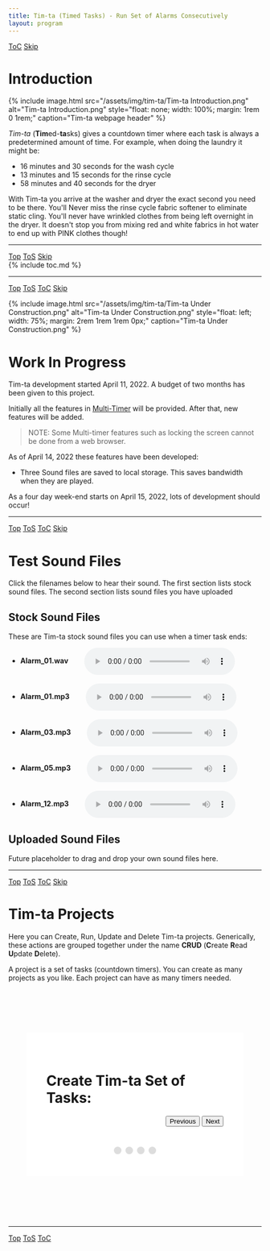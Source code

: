 ```yaml
---
title: Tim-ta (Timed Tasks) - Run Set of Alarms Consecutively
layout: program
---
```


<!-- javascript for Tim-ta Sounds -->
<script type="text/javascript" src="/assets/js/sound.js" ></script>
<!-- javascript for Tim-ta -->
<script type="text/javascript" src="/assets/js/tim-ta.js" ></script>

<!-- Define hdr1 id with ToC and Skip navigation buttons (No "Top" or "ToS" buttons -->
<a id="hdr1"></a>
<div class="hdr-bar">  <a href="#hdr2">ToC</a>  <a href="#hdr2">Skip</a></div>

# Introduction

{% include image.html src="/assets/img/tim-ta/Tim-ta Introduction.png"
   alt="Tim-ta Introduction.png"
   style="float: none; width: 100%; margin: 1rem 0 1rem;"
   caption="Tim-ta webpage header"
%}

*Tim-ta* (**Tim**ed-**ta**sks) gives a countdown timer
where each task is always a predetermined amount of time.
For example, when doing the laundry it might be:

- 16 minutes and 30 seconds for the wash cycle
- 13 minutes and 15 seconds for the rinse cycle
- 58 minutes and 40 seconds for the dryer

With Tim-ta you arrive at the washer and dryer the exact
second you need to be there. You'll Never miss the rinse
cycle fabric softener to eliminate static cling. You'll 
never have wrinkled clothes from being left overnight in
the dryer. It doesn't stop you from mixing red and white
fabrics in hot water to end up with PINK clothes though!

---

<a id="hdr2"></a>
<div class="hdr-bar">  <a href="#">Top</a>  <a href="#hdr1">ToS</a>  <a href="#hdr3">Skip</a></div>
{% include toc.md %}

---

<a id="hdr3"></a>
<div class="hdr-bar">  <a href="#">Top</a>  <a href="#hdr2">ToS</a>  <a href="#hdr2">ToC</a>  <a href="#hdr13">Skip</a></div>

{% include image.html src="/assets/img/tim-ta/Tim-ta Under Construction.png"
   alt="Tim-ta Under Construction.png"
   style="float: left; width: 75%; margin: 2rem 1rem 1rem 0px;"
   caption="Tim-ta Under Construction.png"
%}
<style>
.img-class {
   background-color: #159957;  /* For Cayman (don't use //) */
   background-image: linear-gradient(120deg, #155799, #159957)
}
</style>
# Work In Progress

Tim-ta development started April 11, 2022. A budget of two months
has been given to this project.

Initially all the features in 
[Multi-Timer](https://www.pippim.com/programs/mt.html)
will be provided. After that, new features will be added. 

> NOTE: Some Multi-timer features such as locking the screen
> cannot be done from a web browser.

As of April 14, 2022 these features have been developed:

- Three Sound files are saved to local storage. This saves bandwidth when they are played.

As a four day week-end starts on April 15, 2022, lots
of development should occur!

---

<a id="hdr4"></a>
<div class="hdr-bar">  <a href="#">Top</a>  <a href="#hdr3">ToS</a>  <a href="#hdr2">ToC</a>  <a href="#hdr13">Skip</a></div>

# Test Sound Files

Click the filenames below to hear their sound. The first section
lists stock sound files. The second section lists sound files
you have uploaded

## Stock Sound Files

<style> audio { vertical-align:middle } </style>

These are Tim-ta stock sound files you can use when a timer task ends:
<br>
- **Alarm_01.wav** &emsp;&emsp;<audio controls="true" id="Alarm_01.wav"></audio>
<br><br>
- **Alarm_01.mp3** &emsp;&emsp;<audio controls="true" id="Alarm_01.mp3"></audio>
<br><br>
- **Alarm_03.mp3** &emsp;&emsp;<audio controls="true" id="Alarm_03.mp3"></audio>
<br><br>
- **Alarm_05.mp3** &emsp;&emsp;<audio controls="true" id="Alarm_05.mp3"></audio>
<br><br>
- **Alarm_12.mp3** &emsp;&emsp;<audio controls="true" id="Alarm_12.mp3"></audio>

## Uploaded Sound Files

Future placeholder to drag and drop your own sound files here.

---

<a id='hdr5'></a>
<div class='hdr-bar'>  <a href='#'>Top</a>  <a href="#hdr4">ToS</a>  <a href="#hdr2">ToC</a>  <a href="#hdr13">Skip</a></div>

# Tim-ta Projects

Here you can Create, Run, Update and Delete Tim-ta projects.
Generically, these actions are grouped together under the
name **CRUD** (**C**reate **R**ead
**U**pdate **D**elete).

A project is a set of tasks (countdown timers). You
can create as many projects as you like. Each project
can have as many timers needed.

<form id="regForm" action="">

<h1>Create Tim-ta Set of Tasks:</h1>

<!-- One "tab" for each step in the form: -->
<div class="tab">Name:
  <p><input placeholder="First name..." oninput="this.className = ''"></p>
  <p><input placeholder="Last name..." oninput="this.className = ''"></p>
</div>

<div class="tab">Contact Info:
  <p><input placeholder="E-mail..." oninput="this.className = ''"></p>
  <p><input placeholder="Phone..." oninput="this.className = ''"></p>
</div>

<div class="tab">Birthday:
  <p><input placeholder="dd" oninput="this.className = ''"></p>
  <p><input placeholder="mm" oninput="this.className = ''"></p>
  <p><input placeholder="yyyy" oninput="this.className = ''"></p>
</div>

<div class="tab">Login Info:
  <p><input placeholder="Username..." oninput="this.className = ''"></p>
  <p><input placeholder="Password..." oninput="this.className = ''"></p>
</div>

<div style="overflow:auto;">
  <div style="float:right;">
    <button type="button" id="prevBtn" onclick="nextPrev(-1)">Previous</button>
    <button type="button" id="nextBtn" onclick="nextPrev(1)">Next</button>
  </div>
</div>

<!-- Circles which indicates the steps of the form: -->
<div style="text-align:center;margin-top:40px;">
  <span class="step"></span>
  <span class="step"></span>
  <span class="step"></span>
  <span class="step"></span>
</div>

</form>

<style>
 /* Style the form */
#regForm {
  background-color: #ffffff;
  margin: 100px auto;
  padding: 40px;
  width: 70%;
  min-width: 300px;
}

/* Style the input fields */
input {
  padding: 10px;
  width: 100%;
  font-size: 17px;
  font-family: Raleway;
  border: 1px solid #aaaaaa;
}

/* Mark input boxes that gets an error on validation: */
input.invalid {
  background-color: #ffdddd;
}

/* Hide all steps by default: */
.tab {
  display: none;
}

/* Make circles that indicate the steps of the form: */
.step {
  height: 15px;
  width: 15px;
  margin: 0 2px;
  background-color: #bbbbbb;
  border: none;
  border-radius: 50%;
  display: inline-block;
  opacity: 0.5;
}

/* Mark the active step: */
.step.active {
  opacity: 1;
}

/* Mark the steps that are finished and valid: */
.step.finish {
  background-color: #04AA6D;
} 
</style>

<script>
var currentTab = 0; // Current tab is set to be the first tab (0)
showTab(currentTab); // Display the current tab

function showTab(n) {
  // This function will display the specified tab of the form ...
  var x = document.getElementsByClassName("tab");
  x[n].style.display = "block";
  // ... and fix the Previous/Next buttons:
  if (n == 0) {
    document.getElementById("prevBtn").style.display = "none";
  } else {
    document.getElementById("prevBtn").style.display = "inline";
  }
  if (n == (x.length - 1)) {
    document.getElementById("nextBtn").innerHTML = "Submit";
  } else {
    document.getElementById("nextBtn").innerHTML = "Next";
  }
  // ... and run a function that displays the correct step indicator:
  fixStepIndicator(n)
}

function nextPrev(n) {
  // This function will figure out which tab to display
  var x = document.getElementsByClassName("tab");
  // Exit the function if any field in the current tab is invalid:
  if (n == 1 && !validateForm()) return false;
  // Hide the current tab:
  x[currentTab].style.display = "none";
  // Increase or decrease the current tab by 1:
  currentTab = currentTab + n;
  // if you have reached the end of the form... :
  if (currentTab >= x.length) {
    //...the form gets submitted:
    document.getElementById("regForm").submit();
    return false;
  }
  // Otherwise, display the correct tab:
  showTab(currentTab);
}

function validateForm() {
  // This function deals with validation of the form fields
  var x, y, i, valid = true;
  x = document.getElementsByClassName("tab");
  y = x[currentTab].getElementsByTagName("input");
  // A loop that checks every input field in the current tab:
  for (i = 0; i < y.length; i++) {
    // If a field is empty...
    if (y[i].value == "") {
      // add an "invalid" class to the field:
      y[i].className += " invalid";
      // and set the current valid status to false:
      valid = false;
    }
  }
  // If the valid status is true, mark the step as finished and valid:
  if (valid) {
    document.getElementsByClassName("step")[currentTab].className += " finish";
  }
  return valid; // return the valid status
}

function fixStepIndicator(n) {
  // This function removes the "active" class of all steps...
  var i, x = document.getElementsByClassName("step");
  for (i = 0; i < x.length; i++) {
    x[i].className = x[i].className.replace(" active", "");
  }
  //... and adds the "active" class to the current step:
  x[n].className += " active";
}
</script>

---

<a id="hdr13"></a>
<div class="hdr-bar">  <a href="#">Top</a>  <a href="#hdr12">ToS</a>  <a href="#hdr2">ToC</a></div>
